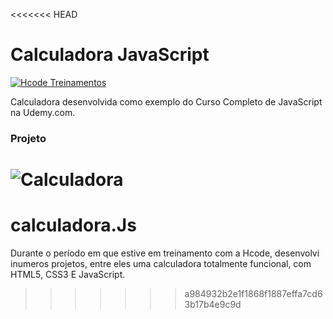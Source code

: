 <<<<<<< HEAD
# Calculadora JavaScript

[![Hcode Treinamentos](https://www.hcode.com.br/res/img/hcode-200x100.png)](https://www.hcode.com.br)

Calculadora desenvolvida como exemplo do Curso Completo de JavaScript na Udemy.com.

### Projeto
![Calculadora](https://firebasestorage.googleapis.com/v0/b/hcode-com-br.appspot.com/o/calculadora-hcode.jpg?alt=media&token=5406aa3f-b965-401c-9b4e-654609c78b33)
=======
# calculadora.Js
Durante o período em que estive em treinamento com a Hcode, desenvolvi inumeros projetos, entre eles uma calculadora totalmente funcional, com HTML5, CSS3 E JavaScript. 
>>>>>>> a984932b2e1f1868f1887effa7cd63b17b4e9c9d
